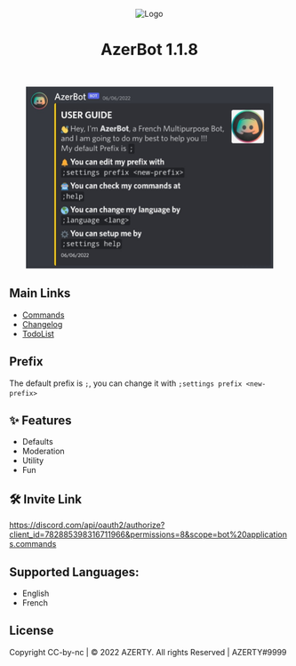 <!-- Logo -->
<p align="center">
  <img src="https://toppng.com/uploads/preview/discord-icon-by-rengatv-discord-icon-11553508252vxmpxthspi.png" alt="Logo" width="200" height="200">
</p>

<!-- Title -->
<h1 align="center">AzerBot 1.1.8</h1>
  <p align="center">
    <br />
  </p>
</h1>

<p align="center">
  <img src="./Assets/images/GuildJoin.jpg" alt="GuildCreate"width="445" height="327">
</p>

## Main Links

- [Commands](https://github.com/AZERTY442005/AzerBot-Support/blob/Main/Commands.md)
- [Changelog](https://github.com/AZERTY442005/AzerBot-Support/blob/Main/Changelog.md)
- [TodoList](https://github.com/AZERTY442005/AzerBot-Support/blob/Main/TodoList.md)

## Prefix

The default prefix is `;`, you can change it with `;settings prefix <new-prefix>`
<br/>

## ✨ Features

- Defaults
- Moderation
- Utility
- Fun

## 🛠 Invite Link

https://discord.com/api/oauth2/authorize?client_id=782885398316711966&permissions=8&scope=bot%20applications.commands
<br/>

## Supported Languages:

- English
- French

## License

Copyright CC-by-nc | © 2022 AZERTY. All rights Reserved | AZERTY#9999

